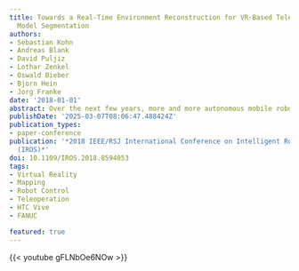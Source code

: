 ```yaml
---
title: Towards a Real-Time Environment Reconstruction for VR-Based Teleoperation Through
  Model Segmentation
authors:
- Sebastian Kohn
- Andreas Blank
- David Puljiz
- Lothar Zenkel
- Oswald Bieber
- Bjorn Hein
- Jorg Franke
date: '2018-01-01'
abstract: Over the next few years, more and more autonomous mobile robot systems will find their way into modern shop floors. However, it will be necessary to provide human-machine interfaces for interventions in unexpected situations like system-deadlocks, algorithm failures or inabilities. Using virtual or mixed reality-technologies, multi-modal teleoperation offers potential for being a suitable human-machine interface. Essential challenges in this field are, among others, a real-time remote control, a time-efficient and holistic environment detection using multiple sensors, a noise-reduced visualization of sensor-data, and capabilities of object recognition. This paper summarizes research results regarding an architecture capable of a near realtime, interoperable, and operator-supporting teleoperation. The focus of this paper is on a method to efficiently process and visualize point-clouds to meet high frame rate demands of virtual reality applications. To provide near real-time feedback of the robot and its environment over large distances, the presented method is capable to segment known objects from unknown objects to reduce bandwidth requirements. The results of this paper were evaluated using a industrial articulated robotic arm for teleoperation via a long distance UDP/IP communication.
publishDate: '2025-03-07T08:06:47.488424Z'
publication_types:
- paper-conference
publication: '*2018 IEEE/RSJ International Conference on Intelligent Robots and Systems
  (IROS)*'
doi: 10.1109/IROS.2018.8594053
tags:
- Virtual Reality
- Mapping
- Robot Control
- Teleoperation 
- HTC Vive
- FANUC

featured: true
---
```

{{< youtube gFLNbOe6NOw >}}
